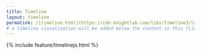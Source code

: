 ```yaml
---
title: Timeline
layout: timeline
permalink: /[timeline.html](https://cdn.knightlab.com/libs/timeline3/latest/embed/index.html?source=1Hvz2MRlC2K59Z7qdcY2PGYNdudw-RDKuk4twbf_urSc&font=Default&lang=en&initial_zoom=2&height=650)
# a timeline visualization will be added below the content in this file
---
```


{% include feature/timelinejs.html %}
